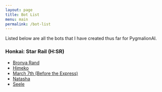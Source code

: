 ```yaml
---
layout: page
title: Bot List
menu: main
permalink: /bot-list
---
```


Listed below are all the bots that I have created thus far for PygmalionAI.

<!-- To be added once more games are listed here -->
<!-- #### Legend
- [Honkai: Star Rail (H:SR)](#honkai-star-rail-hsr) -->

### Honkai: Star Rail (H:SR)
- [Bronya Rand]({{site.baseurl}}/bronya)
- [Himeko]({{site.baseurl}}/himeko)
- [March 7th (Before the Express)]({{site.baseurl}}/march-7th-bte)
- [Natasha]({{site.baseurl}}/natasha)
- [Seele]({{site.baseurl}}/seele)